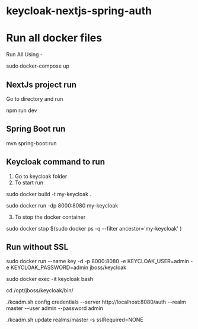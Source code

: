 # keycloak-nextjs-spring-auth


# Run all docker files

Run All Using - 

sudo docker-compose up


## NextJs project run
Go to directory and run

npm run dev


## Spring Boot run
mvn spring-boot:run

## Keycloak command to run
1. Go to keycloak folder
2. To start run

sudo docker build -t my-keycloak .
 
sudo docker run -dp 8000:8080 my-keycloak

3. To stop the docker container

sudo docker stop $(sudo docker ps -q --filter ancestor='my-keycloak' )

## Run without SSL
sudo docker run --name key -d -p 8000:8080 -e KEYCLOAK_USER=admin -e KEYCLOAK_PASSWORD=admin jboss/keycloak


sudo docker exec -it keycloak bash

cd /opt/jboss/keycloak/bin/

./kcadm.sh config credentials --server http://localhost:8080/auth --realm master --user admin  --password admin

./kcadm.sh update realms/master -s sslRequired=NONE
